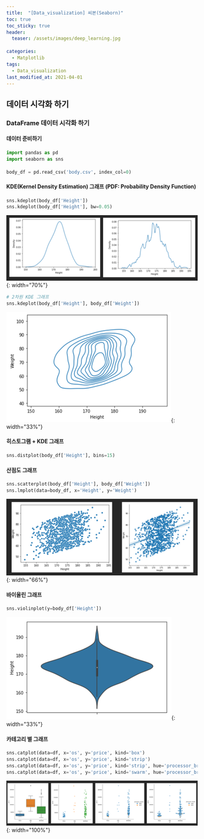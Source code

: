 ```yaml
---
title:  "[Data_visualization] 씨본(Seaborn)"
toc: true
toc_sticky: true
header:
  teaser: /assets/images/deep_learning.jpg

categories:
  - Matplotlib
tags:
  - Data_visualization
last_modified_at: 2021-04-01
---  
```

## 데이터 시각화 하기

### DataFrame 데이터 시각화 하기  

#### 데이터 준비하기
```python
import pandas as pd
import seaborn as sns  

body_df = pd.read_csv('body.csv', index_col=0)
```  

#### KDE(Kernel Density Estimation) 그래프 (PDF: Probability Density Function)  

```python
sns.kdeplot(body_df['Height'])
sns.kdeplot(body_df['Height'], bw=0.05)  
```  
![](/assets/images/kde_plot.png){: width="70%"}  

```python
# 2차원 KDE 그래프
sns.kdeplot(body_df['Height'], body_df['Weight'])
```  

![](/assets/images/kde_plot_2.png){: width="33%"}  


#### 히스토그램 + KDE 그래프  

```python
sns.distplot(body_df['Height'], bins=15)
```  
#### 산점도 그래프  

```python
sns.scatterplot(body_df['Height'], body_df['Weight'])
sns.lmplot(data=body_df, x='Height', y='Weight')
```

![](/assets/images/sns_scatter_plot.png){: width="66%"}  

#### 바이올린 그래프  
```python
sns.violinplot(y=body_df['Height'])
```

![](/assets/images/violin_plot.png){: width="33%"}  

#### 카테고리 별 그래프  

```python
sns.catplot(data=df, x='os', y='price', kind='box')
sns.catplot(data=df, x='os', y='price', kind='strip')
sns.catplot(data=df, x='os', y='price', kind='strip', hue='processor_brand')
sns.catplot(data=df, x='os', y='price', kind='swarm', hue='processor_brand')
```  
![](/assets/images/cat_plot.png){: width="100%"}  

